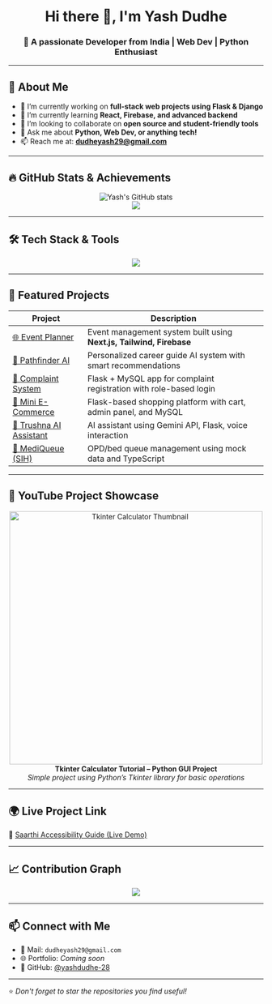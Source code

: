 <h1 align="center">Hi there 👋, I'm Yash Dudhe</h1>
<h3 align="center">🚀 A passionate Developer from India | Web Dev | Python Enthusiast</h3>

---

## 🧠 About Me
- 🔭 I’m currently working on **full-stack web projects using Flask & Django**
- 🌱 I’m currently learning **React, Firebase, and advanced backend**
- 👯 I’m looking to collaborate on **open source and student-friendly tools**
- 💬 Ask me about **Python, Web Dev, or anything tech!**
- 📫 Reach me at: **dudheyash29@gmail.com**

---

## 🔥 GitHub Stats & Achievements

<p align="center">
  <img src="https://github-readme-stats.vercel.app/api?username=yashdudhe-28&show_icons=true&theme=tokyonight" alt="Yash's GitHub stats"/>
  <br/>
  <img src="https://github-readme-stats.vercel.app/api/top-langs/?username=yashdudhe-28&layout=compact&theme=tokyonight" />
</p>

---

## 🛠️ Tech Stack & Tools

<p align="center">
  <img src="https://skillicons.dev/icons?i=html,css,js,python,cpp,flask,django,mysql,react,firebase,git,github,vscode,figma" />
</p>

---

## 🚀 Featured Projects

| Project | Description |
|--------|-------------|
| [🌐 Event Planner](https://github.com/yogendra-27-bhange/eventplanner) | Event management system built using **Next.js, Tailwind, Firebase** |
| [🧠 Pathfinder AI](https://github.com/yogendra-27-bhange/Pathfinder-AI-sih1781) | Personalized career guide AI system with smart recommendations |
| [🎯 Complaint System](https://github.com/yogendra-27-bhange/complaint-management-system) | Flask + MySQL app for complaint registration with role-based login |
| [🛒 Mini E-Commerce](https://github.com/yogendra-27-bhange/mini-ecommerce) | Flask-based shopping platform with cart, admin panel, and MySQL |
| [🧠 Trushna AI Assistant](https://github.com/yogendra-27-bhange/trushna_ai_assistant) | AI assistant using Gemini API, Flask, voice interaction |
| [🏥 MediQueue (SIH)](https://github.com/yogendra-27-bhange/mediqueue-sih1620-opd-management) | OPD/bed queue management using mock data and TypeScript |

---

## 🎥 YouTube Project Showcase

<p align="center">
  <a href="https://youtu.be/YMI_7_4ivP8">
    <img src="https://img.youtube.com/vi/YMI_7_4ivP8/maxresdefault.jpg" alt="Tkinter Calculator Thumbnail" width="500px"/>
  </a>
  <br/>
  <b>Tkinter Calculator Tutorial – Python GUI Project</b>  
  <br/>
  <i>Simple project using Python’s Tkinter library for basic operations</i>
</p>

---

## 🌍 Live Project Link

🔗 [Saarthi Accessibility Guide (Live Demo)](https://saarthi-app.netlify.app/)

---

## 📈 Contribution Graph

<p align="center">
  <img src="https://github-readme-activity-graph.vercel.app/graph?username=yashdudhe-28&theme=react-dark&bg_color=0D1117" />
</p>

---

## 📫 Connect with Me

- 💌 Mail: `dudheyash29@gmail.com`
- 🌐 Portfolio: *Coming soon*
- 🔗 GitHub: [@yashdudhe-28](https://github.com/yashdudhe-28)

---

⭐ *Don't forget to star the repositories you find useful!*  
